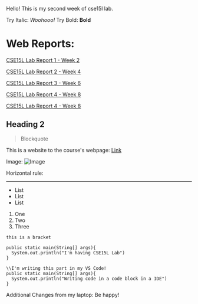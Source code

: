 Hello!
This is my second week of cse15l lab.

Try Italic: _Woohooo!_
Try Bold: **Bold**	

# Web Reports:

[CSE15L Lab Report 1 - Week 2](https://henohyj.github.io/cse15l-lab-reports/lab-report-1-week-2.html)

[CSE15L Lab Report 2 - Week 4](https://henohyj.github.io/cse15l-lab-reports/lab-report-2-week-4.html)

[CSE15L Lab Report 3 - Week 6](https://henohyj.github.io/cse15l-lab-reports/lab-report-3-week-6.html)

[CSE15L Lab Report 4 - Week 8](https://henohyj.github.io/cse15l-lab-reports/lab-report-4-week-8.html)

[CSE15L Lab Report 4 - Week 8](https://henohyj.github.io/cse15l-lab-reports/lab-report-5-week-10.html)

Heading 2
---------

> Blockquote

This is a website to the course's webpage: [Link](https://ucsd-cse15l-w22.github.io/)

Image: ![Image](https://pbs.twimg.com/media/FI6AEM4VkAIp-qH?format=jpg&name=large)


Horizontal rule:

***

* List
* List
* List

1) One
2) Two
3) Three

`this is a bracket`

```
public static main(String[] args){
  System.out.println("I'm having CSE15L Lab")
}

```

```
\\I'm writing this part in my VS Code!
public static main(String[] args){
  System.out.println("Writing code in a code block in a IDE")
}

```

Additional Changes from my laptop: Be happy!
